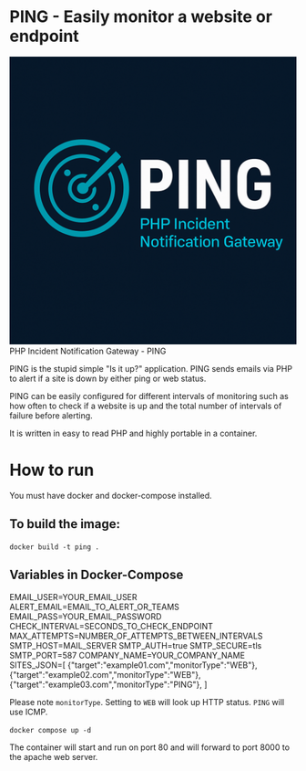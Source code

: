 # PING - Easily monitor a website or endpoint
![ssp-screenshot](pinglogo.png)
PHP Incident Notification Gateway - PING

PING is the stupid simple "Is it up?" application. PING sends emails via PHP to alert if a site is down by either ping or web status. 

PING can be easily configured for different intervals of monitoring such as how often to check if a website is up and the total number of intervals of failure before alerting. 

It is written in easy to read PHP and highly portable in a container.

# How to run
You must have docker and docker-compose installed.

## To build the image:
`docker build -t ping .`


## Variables in Docker-Compose
EMAIL_USER=YOUR_EMAIL_USER
ALERT_EMAIL=EMAIL_TO_ALERT_OR_TEAMS
EMAIL_PASS=YOUR_EMAIL_PASSWORD
CHECK_INTERVAL=SECONDS_TO_CHECK_ENDPOINT
MAX_ATTEMPTS=NUMBER_OF_ATTEMPTS_BETWEEN_INTERVALS
SMTP_HOST=MAIL_SERVER
SMTP_AUTH=true
SMTP_SECURE=tls
SMTP_PORT=587
COMPANY_NAME=YOUR_COMPANY_NAME
SITES_JSON=[
{"target":"example01.com","monitorType":"WEB"},
{"target":"example02.com","monitorType":"WEB"},
{"target":"example03.com","monitorType":"PING"},
           ]

Please note `monitorType`. Setting to `WEB` will look up HTTP status. `PING` will use ICMP.

`docker compose up -d`

The container will start and run on port 80 and will forward to port 8000 to the apache web server.